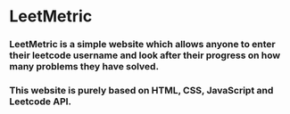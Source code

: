 # LeetMetric

### LeetMetric is a simple website which allows anyone to enter their leetcode username and look after their progress on how many problems they have solved.

### This website is purely based on HTML, CSS, JavaScript and Leetcode API.
